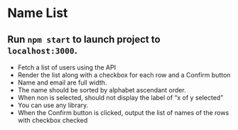 Name List
=======================

Run `npm start` to launch project to `localhost:3000`.
-------------------------

- Fetch a list of users using the API
- Render the list along with a checkbox for each row and a Confirm button
- Name and email are full width.
- The name should be sorted by alphabet ascendant order.
- When non is selected, should not display the label of “x of y selected”
- You can use any library.
- When the Confirm button is clicked, output the list of names of the rows with checkbox checked
